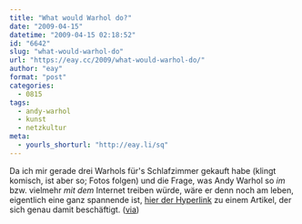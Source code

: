 ```yaml
---
title: "What would Warhol do?"
date: "2009-04-15"
datetime: "2009-04-15 02:18:52"
id: "6642"
slug: "what-would-warhol-do"
url: "https://eay.cc/2009/what-would-warhol-do/"
author: "eay"
format: "post"
categories:
  - 0815
tags:
  - andy-warhol
  - kunst
  - netzkultur
meta:
  - yourls_shorturl: "http://eay.li/sq"
---
```


Da ich mir gerade drei Warhols für's Schlafzimmer gekauft habe (klingt komisch, ist aber so; Fotos folgen) und die Frage, was Andy Warhol so _im_ bzw. vielmehr _mit dem_ Internet treiben würde, wäre er denn noch am leben, eigentlich eine ganz spannende ist, [hier der Hyperlink](http://www.artfagcity.com/2009/04/14/what-would-andy-warhol-do-on-the-internets/) zu einem Artikel, der sich genau damit beschäftigt. ([via](http://www.fimoculous.com/archive/post-5984.cfm))
